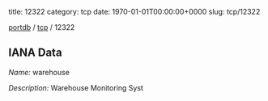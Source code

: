 title: 12322
category: tcp
date: 1970-01-01T00:00:00+0000
slug: tcp/12322

[portdb](/) / [tcp](/category/tcp.html) / 12322


## IANA Data

_Name:_ warehouse

_Description:_ Warehouse Monitoring Syst

